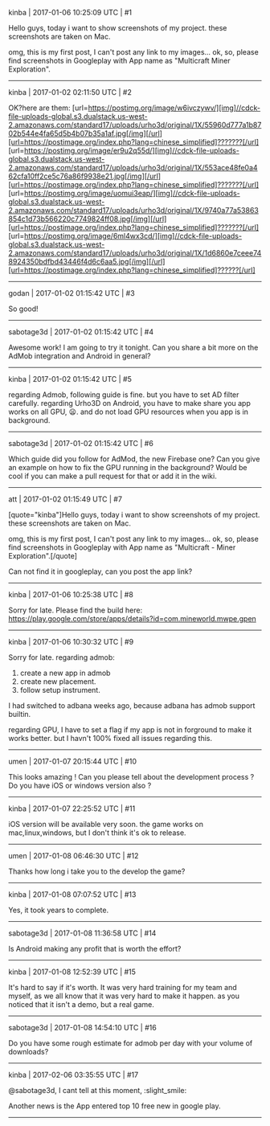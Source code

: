 kinba | 2017-01-06 10:25:09 UTC | #1

Hello guys, today i want to show screenshots of my project. 
these screenshots are taken on Mac.

omg, this is my first post, I can't post any link to my images...
ok, so,
please find screenshots in Googleplay with App name as "Multicraft Miner Exploration".

-------------------------

kinba | 2017-01-02 02:11:50 UTC | #2

OK?here are them:
[url=https://postimg.org/image/w6ivczywv/][img]//cdck-file-uploads-global.s3.dualstack.us-west-2.amazonaws.com/standard17/uploads/urho3d/original/1X/55960d777a1b8702b544e4fa65d5b4b07b35a1af.jpg[/img][/url][url=https://postimage.org/index.php?lang=chinese_simplified]???????[/url]
[url=https://postimg.org/image/er9u2q55d/][img]//cdck-file-uploads-global.s3.dualstack.us-west-2.amazonaws.com/standard17/uploads/urho3d/original/1X/553ace48fe0a462cfa10ff2ce5c76a86f9938e21.jpg[/img][/url][url=https://postimage.org/index.php?lang=chinese_simplified]???????[/url]
[url=https://postimg.org/image/uomui3eap/][img]//cdck-file-uploads-global.s3.dualstack.us-west-2.amazonaws.com/standard17/uploads/urho3d/original/1X/9740a77a53863854c1d73b566220c7749824ff08.jpg[/img][/url][url=https://postimage.org/index.php?lang=chinese_simplified]???????[/url]
[url=https://postimg.org/image/6ml4wx3cd/][img]//cdck-file-uploads-global.s3.dualstack.us-west-2.amazonaws.com/standard17/uploads/urho3d/original/1X/1d6860e7ceee748924350bdfbd43446f4d6c6aa5.jpg[/img][/url][url=https://postimage.org/index.php?lang=chinese_simplified]??????[/url]

-------------------------

godan | 2017-01-02 01:15:42 UTC | #3

So good!

-------------------------

sabotage3d | 2017-01-02 01:15:42 UTC | #4

Awesome work! I am going to try it tonight. Can you share a bit more on the AdMob integration and Android in general?

-------------------------

kinba | 2017-01-02 01:15:42 UTC | #5

regarding Admob, following guide is fine. but you have to set AD filter carefully.
regarding Urho3D on Android, you have to make share you app works on all GPU, :frowning:. and do not load GPU resources when you app is in background.

-------------------------

sabotage3d | 2017-01-02 01:15:42 UTC | #6

Which guide did you follow for AdMod, the new Firebase one? Can you give an example on how to fix the GPU running in the background? Would be cool if you can make a pull request for that or add it in the wiki.

-------------------------

att | 2017-01-02 01:15:49 UTC | #7

[quote="kinba"]Hello guys, today i want to show screenshots of my project. 
these screenshots are taken on Mac.

omg, this is my first post, I can't post any link to my images...
ok, so,
please find screenshots in Googleplay with App name as "Multicraft - Miner Exploration".[/quote]

Can not find it in googleplay, can you post the app link?

-------------------------

kinba | 2017-01-06 10:25:38 UTC | #8

Sorry for late.
Please find the build here:
https://play.google.com/store/apps/details?id=com.mineworld.mwpe.gpen

-------------------------

kinba | 2017-01-06 10:30:32 UTC | #9

Sorry for late.
regarding admob:
1. create a new app in admob
2. create new placement.
3. follow setup instrument.

I had switched to adbana weeks ago, because adbana has admob support builtin.

regarding GPU, I have to set a flag if my app is not  in forground to make it works better.
but I havn't 100% fixed all issues regarding this.

-------------------------

umen | 2017-01-07 20:15:44 UTC | #10

This looks amazing ! 
Can you please tell about the development process ?
Do you have iOS or windows version also ?

-------------------------

kinba | 2017-01-07 22:25:52 UTC | #11

iOS version will be available very soon.
the game works on mac,linux,windows, but I don't think it's ok to release.

-------------------------

umen | 2017-01-08 06:46:30 UTC | #12

Thanks
how long i take you to the develop the game?

-------------------------

kinba | 2017-01-08 07:07:52 UTC | #13

Yes, it took years to complete.

-------------------------

sabotage3d | 2017-01-08 11:36:58 UTC | #14

Is Android making any profit that is worth the effort?

-------------------------

kinba | 2017-01-08 12:52:39 UTC | #15

It's hard to say if it's worth. 
It was very hard training for my team and myself, as we all know that it was very hard to make it happen. as you noticed that it isn't a demo, but a real game.

-------------------------

sabotage3d | 2017-01-08 14:54:10 UTC | #16

Do you have some rough estimate for admob per day with your volume of downloads?

-------------------------

kinba | 2017-02-06 03:35:55 UTC | #17

@sabotage3d, I cant tell at this moment, :slight_smile:

 Another news is the App entered top 10 free new in google play.

-------------------------

